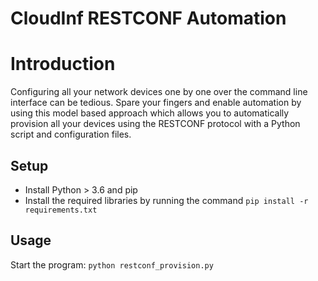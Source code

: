 # CloudInf RESTCONF Automation
# Introduction
Configuring all your network devices one by one over the command line interface can be tedious. Spare your fingers and enable automation by using this model based approach which allows you to automatically provision all your devices using the RESTCONF protocol with a Python script and configuration files.

## Setup
- Install Python > 3.6 and pip
- Install the required libraries by running the command `pip install -r requirements.txt`

## Usage
Start the program:
`python restconf_provision.py`
